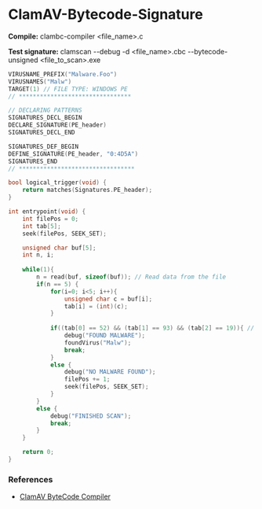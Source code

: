 # ClamAV-Bytecode-Signature

**Compile:** clambc-compiler <file_name>.c

**Test signature:** clamscan --debug -d <file_name>.cbc --bytecode-unsigned <file_to_scan>.exe

```c
VIRUSNAME_PREFIX("Malware.Foo")
VIRUSNAMES("Malw")
TARGET(1) // FILE TYPE: WINDOWS PE
// ********************************

// DECLARING PATTERNS
SIGNATURES_DECL_BEGIN
DECLARE_SIGNATURE(PE_header)
SIGNATURES_DECL_END

SIGNATURES_DEF_BEGIN
DEFINE_SIGNATURE(PE_header, "0:4D5A")
SIGNATURES_END
// *********************************

bool logical_trigger(void) {
    return matches(Signatures.PE_header);
}

int entrypoint(void) {
    int filePos = 0;	
    int tab[5];
    seek(filePos, SEEK_SET);

    unsigned char buf[5]; 
    int n, i;
    
    while(1){
        n = read(buf, sizeof(buf)); // Read data from the file
        if(n == 5) {           
            for(i=0; i<5; i++){
                unsigned char c = buf[i];
                tab[i] = (int)(c);
            }
            
            if((tab[0] == 52) && (tab[1] == 93) && (tab[2] == 19)){ // Check if the next numbers are: 0x34 0x5D 0x13
                debug("FOUND MALWARE");
                foundVirus("Malw");
                break;
            }
            else {
                debug("NO MALWARE FOUND");
                filePos += 1;
                seek(filePos, SEEK_SET);
            }
        }
        else {
            debug("FINISHED SCAN");
            break;
        }
    }

    return 0;
}
```
### References
* [ClamAV ByteCode Compiler](https://github.com/Cisco-Talos/clamav-bytecode-compiler)
